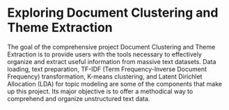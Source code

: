 # Exploring Document Clustering and Theme Extraction

The goal of the comprehensive project Document Clustering and Theme Extraction is to provide users with the tools necessary to effectively organize and extract useful information from massive text datasets. Data loading, text preparation, TF-IDF (Term Frequency-Inverse Document Frequency) transformation, K-means clustering, and Latent Dirichlet Allocation (LDA) for topic modeling are some of the components that make up this project. Its major objective is to offer a methodical way to comprehend and organize unstructured text data.

